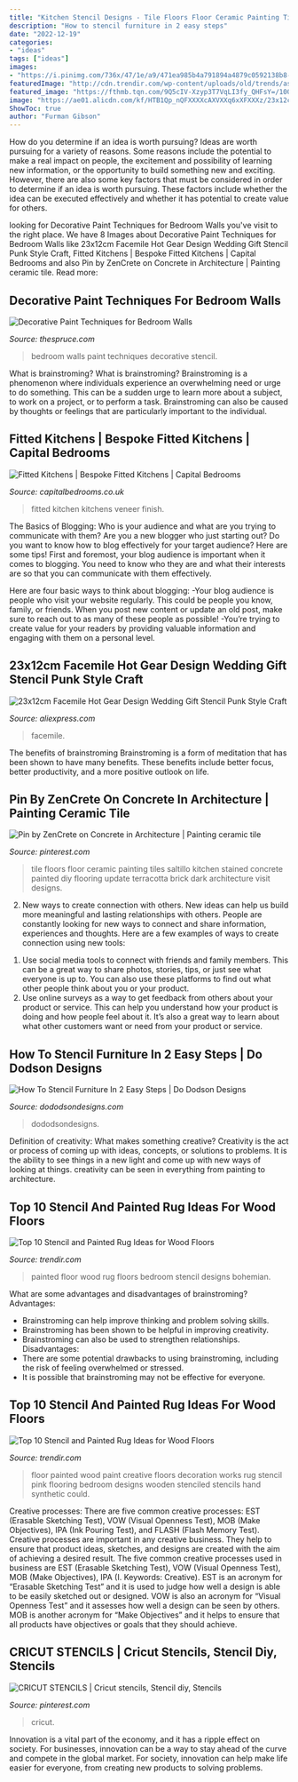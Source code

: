 ```yaml
---
title: "Kitchen Stencil Designs - Tile Floors Floor Ceramic Painting Tiles Saltillo Kitchen Stained Concrete Painted Diy Flooring Update Terracotta Brick Dark Architecture Visit Designs"
description: "How to stencil furniture in 2 easy steps"
date: "2022-12-19"
categories:
- "ideas"
tags: ["ideas"]
images:
- "https://i.pinimg.com/736x/47/1e/a9/471ea985b4a791894a4879c0592138b8--architecture-tile.jpg"
featuredImage: "http://cdn.trendir.com/wp-content/uploads/old/trends/assets_c/2015/08/bohemian-rug-painted-on-bedroom-floor-thumb-autox841-55613.jpg"
featured_image: "https://fthmb.tqn.com/9Q5cIV-Xzyp3T7VqLI3fy_QHFsY=/1000x953/filters:fill(auto,1)/wall-stencil-58a6c5345f9b58a3c9ef37b3.jpg"
image: "https://ae01.alicdn.com/kf/HTB1Qp_nQFXXXXcAXVXXq6xXFXXXz/23x12cm-Facemile-Hot-Gear-Design-Wedding-Gift-Stencil-Punk-Style-Craft-Plastic-Stencils-for-Gift-Decorating.jpg"
ShowToc: true
author: "Furman Gibson"
---
```



How do you determine if an idea is worth pursuing?
Ideas are worth pursuing for a variety of reasons. Some reasons include the potential to make a real impact on people, the excitement and possibility of learning new information, or the opportunity to build something new and exciting. However, there are also some key factors that must be considered in order to determine if an idea is worth pursuing. These factors include whether the idea can be executed effectively and whether it has potential to create value for others.

	

		
looking for Decorative Paint Techniques for Bedroom Walls you've visit to the right place. We have 8 Images about Decorative Paint Techniques for Bedroom Walls like 23x12cm Facemile Hot Gear Design Wedding Gift Stencil Punk Style Craft, Fitted Kitchens | Bespoke Fitted Kitchens | Capital Bedrooms and also Pin by ZenCrete on Concrete in Architecture | Painting ceramic tile. Read more:
		
    
## Decorative Paint Techniques For Bedroom Walls

<img loading=lazy src="https://fthmb.tqn.com/9Q5cIV-Xzyp3T7VqLI3fy_QHFsY=/1000x953/filters:fill(auto,1)/wall-stencil-58a6c5345f9b58a3c9ef37b3.jpg" onerror="this.onerror=null;this.src='https://tse3.mm.bing.net/th?id=OIP.3vep0e4HeDOhyz9QSqcdyAHaHD&amp;pid=15.1';" alt="Decorative Paint Techniques for Bedroom Walls">

_Source: thespruce.com_

>bedroom walls paint techniques decorative stencil. 

	

What is brainstroming?
What is brainstroming? Brainstroming is a phenomenon where individuals experience an overwhelming need or urge to do something. This can be a sudden urge to learn more about a subject, to work on a project, or to perform a task. Brainstroming can also be caused by thoughts or feelings that are particularly important to the individual.

    
## Fitted Kitchens | Bespoke Fitted Kitchens | Capital Bedrooms

<img loading=lazy src="https://www.capitalbedrooms.co.uk/pro/wp-content/uploads/2017/10/Fitted-kitchen-3-2.jpg" onerror="this.onerror=null;this.src='https://tse3.mm.bing.net/th?id=OIP.Z9fZWfNU_xqopvkBvuIYNAHaFl&amp;pid=15.1';" alt="Fitted Kitchens | Bespoke Fitted Kitchens | Capital Bedrooms">

_Source: capitalbedrooms.co.uk_

>fitted kitchen kitchens veneer finish. 

	

The Basics of Blogging: Who is your audience and what are you trying to communicate with them?
Are you a new blogger who just starting out? Do you want to know how to blog effectively for your target audience? Here are some tips! 
First and foremost, your blog audience is important when it comes to blogging. You need to know who they are and what their interests are so that you can communicate with them effectively. 

Here are four basic ways to think about blogging:
-Your blog audience is people who visit your website regularly. This could be people you know, family, or friends. When you post new content or update an old post, make sure to reach out to as many of these people as possible! 
-You’re trying to create value for your readers by providing valuable information and engaging with them on a personal level.

    
## 23x12cm Facemile Hot Gear Design Wedding Gift Stencil Punk Style Craft

<img loading=lazy src="https://ae01.alicdn.com/kf/HTB1Qp_nQFXXXXcAXVXXq6xXFXXXz/23x12cm-Facemile-Hot-Gear-Design-Wedding-Gift-Stencil-Punk-Style-Craft-Plastic-Stencils-for-Gift-Decorating.jpg" onerror="this.onerror=null;this.src='https://tse3.mm.bing.net/th?id=OIP.7vY8ICZF5LBmSB8ZUDohuQHaHa&amp;pid=15.1';" alt="23x12cm Facemile Hot Gear Design Wedding Gift Stencil Punk Style Craft">

_Source: aliexpress.com_

>facemile. 

	

The benefits of brainstroming
Brainstroming is a form of meditation that has been shown to have many benefits. These benefits include better focus, better productivity, and a more positive outlook on life.

    
## Pin By ZenCrete On Concrete In Architecture | Painting Ceramic Tile

<img loading=lazy src="https://i.pinimg.com/736x/47/1e/a9/471ea985b4a791894a4879c0592138b8--architecture-tile.jpg" onerror="this.onerror=null;this.src='https://tse1.mm.bing.net/th?id=OIP.MSQK0y5dw1YvsNjxJt0Y7wHaJ3&amp;pid=15.1';" alt="Pin by ZenCrete on Concrete in Architecture | Painting ceramic tile">

_Source: pinterest.com_

>tile floors floor ceramic painting tiles saltillo kitchen stained concrete painted diy flooring update terracotta brick dark architecture visit designs. 

	

2. New ways to create connection with others.
New ideas can help us build more meaningful and lasting relationships with others. People are constantly looking for new ways to connect and share information, experiences and thoughts. Here are a few examples of ways to create connection using new tools: 
1) Use social media tools to connect with friends and family members. This can be a great way to share photos, stories, tips, or just see what everyone is up to. You can also use these platforms to find out what other people think about you or your product. 
2) Use online surveys as a way to get feedback from others about your product or service. This can help you understand how your product is doing and how people feel about it. It’s also a great way to learn about what other customers want or need from your product or service.

    
## How To Stencil Furniture In 2 Easy Steps | Do Dodson Designs

<img loading=lazy src="https://dododsondesigns.com/wp-content/uploads/2019/06/stencil-furniture-17.jpg" onerror="this.onerror=null;this.src='https://tse3.mm.bing.net/th?id=OIP.6xc9QIM8jqtKcfG8MfJTEgHaLH&amp;pid=15.1';" alt="How To Stencil Furniture In 2 Easy Steps | Do Dodson Designs">

_Source: dododsondesigns.com_

>dododsondesigns. 

	

Definition of creativity: What makes something creative?
Creativity is the act or process of coming up with ideas, concepts, or solutions to problems. It is the ability to see things in a new light and come up with new ways of looking at things. creativity can be seen in everything from painting to architecture.

    
## Top 10 Stencil And Painted Rug Ideas For Wood Floors

<img loading=lazy src="http://cdn.trendir.com/wp-content/uploads/old/trends/assets_c/2015/08/bohemian-rug-painted-on-bedroom-floor-thumb-autox841-55613.jpg" onerror="this.onerror=null;this.src='https://tse3.mm.bing.net/th?id=OIP.C8gvn_5qeb-Bgj-gy7JEXQHaJ5&amp;pid=15.1';" alt="Top 10 Stencil and Painted Rug Ideas for Wood Floors">

_Source: trendir.com_

>painted floor wood rug floors bedroom stencil designs bohemian. 

	

What are some advantages and disadvantages of brainstroming?
Advantages: 
- Brainstroming can help improve thinking and problem solving skills. 
- Brainstroming has been shown to be helpful in improving creativity. 
- Brainstroming can also be used to strengthen relationships.
Disadvantages: 
- There are some potential drawbacks to using brainstroming, including the risk of feeling overwhelmed or stressed. 
- It is possible that brainstroming may not be effective for everyone.

    
## Top 10 Stencil And Painted Rug Ideas For Wood Floors

<img loading=lazy src="http://cdn.trendir.com/wp-content/uploads/old/trends/assets_c/2015/08/girl-room-painted-pink-floor-thumb-autox839-55645.jpg" onerror="this.onerror=null;this.src='https://tse1.mm.bing.net/th?id=OIP.IepVnPGDSNnBUQBPy4ic3QHaJ4&amp;pid=15.1';" alt="Top 10 Stencil and Painted Rug Ideas for Wood Floors">

_Source: trendir.com_

>floor painted wood paint creative floors decoration works rug stencil pink flooring bedroom designs wooden stenciled stencils hand synthetic could. 

	

Creative processes: There are five common creative processes: EST (Erasable Sketching Test), VOW (Visual Openness Test), MOB (Make Objectives), IPA (Ink Pouring Test), and FLASH (Flash Memory Test).
Creative processes are important in any creative business. They help to ensure that product ideas, sketches, and designs are created with the aim of achieving a desired result. The five common creative processes used in business are EST (Erasable Sketching Test), VOW (Visual Openness Test), MOB (Make Objectives), IPA (I. Keywords: Creative).
 EST is an acronym for “Erasable Sketching Test” and it is used to judge how well a design is able to be easily sketched out or designed. VOW is also an acronym for “Visual Openness Test” and it assesses how well a design can be seen by others. MOB is another acronym for “Make Objectives” and it helps to ensure that all products have objectives or goals that they should achieve.

    
## CRICUT STENCILS | Cricut Stencils, Stencil Diy, Stencils

<img loading=lazy src="https://i.pinimg.com/736x/34/70/40/347040aa508401b81e17092e408da931.jpg" onerror="this.onerror=null;this.src='https://tse2.mm.bing.net/th?id=OIP.RySb8cxZLM3aFCJ9LpaaXQHaJ3&amp;pid=15.1';" alt="CRICUT STENCILS | Cricut stencils, Stencil diy, Stencils">

_Source: pinterest.com_

>cricut. 

	

Innovation is a vital part of the economy, and it has a ripple effect on society. For businesses, innovation can be a way to stay ahead of the curve and compete in the global market. For society, innovation can help make life easier for everyone, from creating new products to solving problems.

